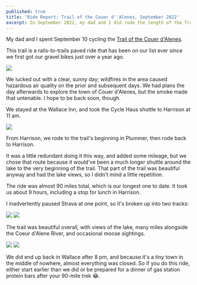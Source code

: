 ```yaml
---
published: true
title: 'Ride Report: Trail of the Couer d''Alenes, September 2022'
excerpt: In September 2022, my dad and I did rode the length of the Trail of the Couer d'Alenes, in Idaho. 
---
```

My dad and I spent September 10 cycling
the [Trail of the Couer d'Alenes](https://parksandrecreation.idaho.gov/parks/trail-coeur-d-alenes/).

This trail is a rails-to-trails paved ride that has been on our list ever since we first got our gravel bikes just over
a year ago.

![]({{site.cdn_path}}/2022/09/13/dadAndI.jpg)

We lucked out with a clear, sunny day; wildfires in the area caused hazardous air quality on the prior and 
subsequent days. We had plans the day afterwards to explore the town of Couer d'Alenes, but the 
smoke made that untenable. I hope to be back soon, though.

We stayed at the Wallace Inn, and took the Cycle Haus shuttle to Harrison at 11 am.

![]({{site.cdn_path}}/2022/09/13/cycleHaus.jpg)

From Harrison, we rode to the trail's beginning in Plummer, then rode back to Harrison.

It was a little redundant doing it this way, and added some mileage, but we chose that route because 
it would've been a much longer shuttle around the lake to the very beginning of the trail. That part 
of the trail was beautiful anyway and had the lake views, so I didn't mind a little repetition.

The ride was almost 90 miles total, which is our longest one to date. 
It took us about 9 hours, including a stop for lunch in Harrison.

I inadvertently paused Strava at one point, so it's broken up into two tracks:

![]({{site.cdn_path}}/2022/09/13/strava1.jpg)
![]({{site.cdn_path}}/2022/09/13/strava2.jpg)

The trail was beautiful overall, with views of the lake, many miles alongside the Coeur d'Alene River, and 
occasional moose sightings.

![]({{site.cdn_path}}/2022/09/13/moose.jpg)
![]({{site.cdn_path}}/2022/09/13/scenery.jpg)

We did end up back in Wallace after 8 pm, and because it's a tiny town in the middle of nowhere,
almost everything was closed. So if you do this ride, either start earlier than we did 
or be prepared for a dinner of gas station protein bars after your 90-mile trek 😂.
